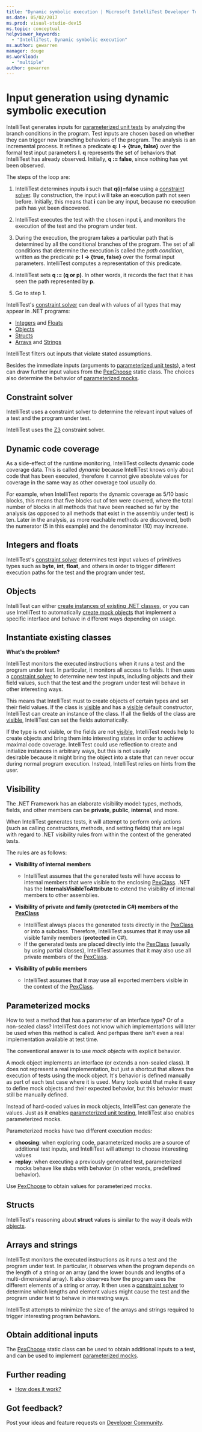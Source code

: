 ```yaml
---
title: "Dynamic symbolic execution | Microsoft IntelliTest Developer Test Tool"
ms.date: 05/02/2017
ms.prod: visual-studio-dev15
ms.topic: conceptual
helpviewer_keywords: 
  - "IntelliTest, Dynamic symbolic execution"
ms.author: gewarren
manager: douge
ms.workload: 
  - "multiple"
author: gewarren
---
```

# Input generation using dynamic symbolic execution

IntelliTest generates inputs for 
[parameterized unit tests](test-generation.md#parameterized-unit-testing)
by analyzing the branch conditions in the program. 
Test inputs are chosen based on whether they can 
trigger new branching behaviors of the program. 
The analysis is an incremental process. It refines a 
predicate **q: I -> {true, false}** over the formal 
test input parameters **I**. **q** represents the set
of behaviors that IntelliTest has already observed. 
Initially, **q := false**, since nothing has yet been 
observed.

The steps of the loop are:

1. IntelliTest determines inputs **i** such that **q(i)=false**
   using a [constraint solver](#constraint-solver). 
   By construction, the input **i** will take an 
   execution path not seen before. Initially, this 
   means that **i** can be any input, because no
   execution path has yet been discovered.

1. IntelliTest executes the test with the chosen 
   input **i**, and monitors the execution of the 
   test and the program under test.

1. During the execution, the program takes a 
   particular path that is determined by all the 
   conditional branches of the program. The set of 
   all conditions that determine the execution is 
   called the *path condition*, written as the 
   predicate **p: I -> {true, false}** over the formal
   input parameters. IntelliTest computes a 
   representation of this predicate.

1. IntelliTest sets **q := (q or p)**. In other words,
   it records the fact that it has seen the path 
   represented by **p**.

1. Go to step 1.

IntelliTest's [constraint solver](#constraint-solver)
can deal with values of all types that may appear in 
.NET programs:

* [Integers](#integers-and-floats) and [Floats](#integers-and-floats)
* [Objects](#objects)
* [Structs](#structs)
* [Arrays](#arrays-and-strings) and [Strings](#arrays-and-strings)

IntelliTest filters out inputs that violate stated assumptions.

Besides the immediate inputs (arguments to 
[parameterized unit tests](test-generation.md#parameterized-unit-testing)),
a test can draw further input values from the 
[PexChoose](static-helper-classes.md#pexchoose)
static class. The choices also determine the behavior of 
[parameterized mocks](#parameterized-mocks).

<a name="constraint-solver"></a>
## Constraint solver

IntelliTest uses a constraint solver to determine 
the relevant input values of a test and the 
program under test.

IntelliTest uses the 
[Z3](https://github.com/Z3Prover/z3/wiki) constraint solver.

<a name="dynamic-code-coverage"></a>
## Dynamic code coverage

As a side-effect of the runtime monitoring, 
IntelliTest collects dynamic code coverage data. 
This is called *dynamic* because IntelliTest knows 
only about code that has been executed, therefore it 
cannot give absolute values for coverage in the same way 
as other coverage tool usually do. 

For example, when IntelliTest reports the dynamic 
coverage as 5/10 basic blocks, this means that five 
blocks out of ten were covered, where the total
number of blocks in all methods that have been reached
so far by the analysis (as opposed to all methods 
that exist in the assembly under test) is ten.
Later in the analysis, as more reachable methods
are discovered, both the numerator (5 in this example)
and the denominator (10) may increase.

<a name="integers-and-floats"></a>
## Integers and floats

IntelliTest's [constraint solver](#constraint-solver)
determines test input values of primitives types such
as **byte**, **int**, **float**, and others in order 
to trigger different execution paths for the test and
the program under test.

<a name="objects"></a>
## Objects

IntelliTest can either 
[create instances of existing .NET classes](#existing-classes), 
or you can use IntelliTest to automatically 
[create mock objects](#parameterized-mocks) that 
implement a specific interface and behave in different
ways depending on usage.

<a name="existing-classes"></a>
## Instantiate existing classes

**What's the problem?**

IntelliTest monitors the executed instructions when 
it runs a test and the program under test. In 
particular, it monitors all access to fields. It then
uses a [constraint solver](#constraint-solver) to 
determine new test inputs, including objects and 
their field values, such that the test and the 
program under test will behave in other interesting ways.

This means that IntelliTest must to create objects of
certain types and set their field values. If the 
class is [visible](#visibility) and has a 
[visible](#visibility) default constructor, 
IntelliTest can create an instance of the class.
If all the fields of the class are [visible](#visibility), 
IntelliTest can set the fields automatically.

If the type is not visible, or the fields are not 
[visible](#visibility), IntelliTest needs help to 
create objects and bring them into interesting states
in order to achieve maximal code coverage. IntelliTest
could use reflection to create and initialize 
instances in arbitrary ways, but this is not usually  
desirable because it might bring the object into a 
state that can never occur during normal program 
execution. Instead, IntelliTest relies on hints from 
the user.

<a name="visibility"></a>
## Visibility

The .NET Framework has an elaborate visibility model:
types, methods, fields, and other members can be 
**private**, **public**, **internal**, and more.

When IntelliTest generates tests, it will attempt to 
perform only actions (such as calling constructors, 
methods, and setting fields) that are legal with regard
to .NET visibility rules from within the context of 
the generated tests.

The rules are as follows:

* **Visibility of internal members**
  * IntelliTest assumes that the generated tests will have access 
  to internal members that were visible to the 
  enclosing [PexClass](attribute-glossary.md#pexclass).
  .NET has the **InternalsVisibleToAttribute** to 
  extend the visibility of internal members to other assemblies.<p />

* **Visibility of private and family (protected in C#) members of the 
  [PexClass](attribute-glossary.md#pexclass)**
  * IntelliTest always places the generated tests directly
    in the [PexClass](attribute-glossary.md#pexclass)
    or into a subclass. Therefore, IntelliTest 
    assumes that it may use all visible family
    members (**protected** in C#).
  * If the generated tests are placed directly into 
    the [PexClass](attribute-glossary.md#pexclass) 
    (usually by using partial classes), IntelliTest 
    assumes that it may also use all private members of the
    [PexClass](attribute-glossary.md#pexclass).<p />

* **Visibility of public members**
  * IntelliTest assumes that it may use all exported members visible in the context of the [PexClass](attribute-glossary.md#pexclass).

<a name="parameterized-mocks"></a>
## Parameterized mocks

How to test a method that has a parameter of an 
interface type? Or of a non-sealed class? IntelliTest
does not know which implementations will later be 
used when this method is called. And perhpas there isn't
even a real implementation available at test time.

The conventional answer is to use *mock objects* with 
explicit behavior. 

A mock object implements an interface (or extends a 
non-sealed class). It does not represent a real 
implementation, but just a shortcut that allows the 
execution of tests using the mock object. It's 
behavior is defined manually as part of each test 
case where it is used. Many tools exist that make it 
easy to define mock objects and their expected 
behavior, but this behavior must still be manually defined.

Instead of hard-coded values in mock objects, 
IntelliTest can generate the values. Just as 
it enables [parameterized unit testing](test-generation.md#parameterized-unit-testing), 
IntelliTest  also enables parameterized mocks.

Parameterized mocks have two different execution modes:

* **choosing**: when exploring code, parameterized 
  mocks are a source of additional test inputs, and 
  IntelliTest will attempt to choose interesting values
* **replay**: when executing a previously generated 
  test, parameterized mocks behave like stubs with 
  behavior (in other words, predefined behavior).

Use [PexChoose](static-helper-classes.md#pexchoose) 
to obtain values for parameterized mocks.

<a name="structs"></a>
## Structs

IntelliTest's reasoning about **struct** values is 
similar to the way it deals with [objects](#objects).

<a name="arrays-and-strings"></a>
## Arrays and strings

IntelliTest monitors the executed instructions as 
it runs a test and the program under test. In 
particular, it observes when the program depends on 
the length of a string or an array (and the lower 
bounds and lengths of a multi-dimensional array). 
It also observes how the program uses the different
elements of a string or array. It then uses a 
[constraint solver](#constraint-solver) to determine
which lengths and element values might cause the test
and the program under test to behave in interesting ways.

IntelliTest attempts to minimize the size of the 
arrays and strings required to trigger interesting 
program behaviors.

<a name="additional-inputs"></a>
## Obtain additional inputs

The [PexChoose](static-helper-classes.md#pexchoose) static class can be used to obtain additional inputs to a test, and can be used to implement [parameterized mocks](#parameterized-mocks).

<a name="further-reading"></a>
## Further reading

* [How does it work?](https://blogs.msdn.microsoft.com/devops/2014/12/11/smart-unit-tests-a-mental-model/)

## Got feedback?

Post your ideas and feature requests on [Developer Community](https://developercommunity.visualstudio.com/content/idea/post.html?space=8).